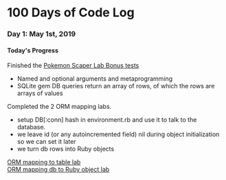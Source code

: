 # 100 Days of Code Log

### Day 1: May 1st, 2019
#### Today's Progress ####
Finished the [Pokemon Scaper Lab Bonus tests](https://github.com/big32mike/pokemon-scraper-online-web-pt-021119)
- Named and optional arguments and metaprogramming
- SQLite gem DB queries return an array of rows, of which the rows are arrays of values

Completed the 2 ORM mapping labs.
- setup DB[:conn] hash in environment.rb and use it to talk to the database.
- we leave id (or any autoincremented field) nil during object initialization so we can set it later
- we turn db rows into Ruby objects

[ORM mapping to table lab](https://github.com/big32mike/orm-mapping-to-table-lab-online-web-pt-021119/blob/master/lib/student.rb)  
[ORM mapping db to Ruby object lab](https://github.com/big32mike?tab=repositories)
